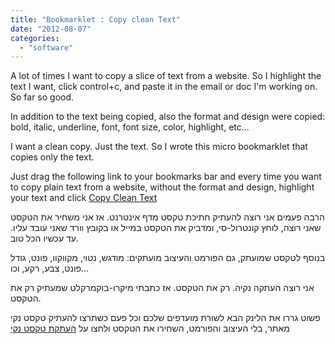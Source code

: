 ```yaml
---
title: "Bookmarklet : Copy clean Text"
date: "2012-08-07"
categories: 
  - "software"
---
```


A lot of times I want to copy a slice of text from a website. So I highlight the text I want, click control+c, and paste it in the email or doc I'm working on. So far so good.  
  
In addition to the text being copied, also the format and design were copied: bold, italic, underline, font, font size, color, highlight, etc...  
  
I want a clean copy. Just the text. So I wrote this micro bookmarklet that copies only the text.  
  
Just drag the following link to your bookmarks bar and every time you want to copy plain text from a website, without the format and design, highlight your text and click [Copy Clean Text](alert(document.getSelection().toString());)  
  
  

הרבה פעמים אני רוצה להעתיק חתיכת טקסט מדף אינטרנט. אז אני משחיר את הטקסט שאני רוצה, לוחץ קונטרול-סי, ומדביק את הטקסט במייל או בקובץ וורד שאני עובד עליו. עד עכשיו הכל טוב.

  

בנוסף לטקסט שמועתק, גם הפורמט והעיצוב מועתקים: מודגש, נטוי, מקווקוו, פונט, גודל פונט, צבע, רקע, וכו...

  

אני רוצה העתקה נקיה. רק את הטקסט. אז כתבתי מיקרו-בוקמרקלט שמעתיק רק את הטקסט.

  

פשוט גררו את הלינק הבא לשורת מועדפים שלכם וכל פעם כשתרצו להעתיק טקסט נקי מאתר, בלי העיצוב והפורמט, השחירו את הטקסט ולחצו על [העתקת טקסט נקי](alert(document.getSelection().toString());)
